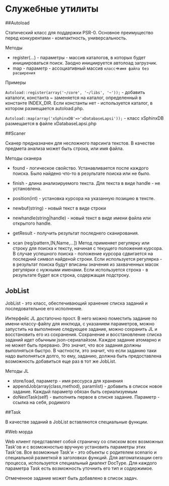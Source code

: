 # Служебные утилиты

##Autoload

Статический класс для поддержки PSR-0. Основное преимущество перед конкурентами - компактность, универсальность.

Методы

- register(...) - параметры - массив каталогов, в которых будет инициироваться поиск. Заодно инициируется автолоад загрузчик.
- map - параметр - ассоциативный массив `класс`=>`имя файла без расширения`

Примеры

`Autoload::register(array('~/core', '~/libs', '~'));` - добавить каталоги, константа ~ заменяется на каталог, определенный в константе INDEX_DIR. Если константы нет - используется каталог, в котором размещается autoload.php.

`Autoload::map(array('xSphinxDB'=>'xDatabaseLapsi'));` - класс xSphinxDB размещается в файле xDatabaseLapsi.php

##Scaner

Сканер предназначен для несложного парсинга текстов.
В качестве предмета анализа может быть строка, или имя файла.

Методы сканера

- found - логическое свойство. Устанавливается после каждого поиска. Было найдено что-то в результате поиска или не было.
- finish - длина анализируемого текста. Для текста в виде handle - не установлена.

- position(int) - установка курсора на указанную позицию в тексте.

- newbuf(string) - новый текст в виде строки

- newhandle(string|handle) - новый текст в виде имени файла или открытого handle.

- getResult - получить результат последнего сканирования.

- scan (reg/pattern,[N,Name,...])
Метод применяет регулярку или строку для поиска к тексту, начиная с текущего положения курсора. В случае успешного поиска - положение курсора сдвигается на последний символ найденой строки. Если используется регулярка - в результат поиска будут вписаны значения из захваченных масок регулярки с нужными именами. Если используется строка - в результате будет вся строка, содержащая подстроку.

## JobList

JobList - это класс, обеспечивающий хранение списка заданий и последовательное его исполнение.

Интерфейс JL достаточно прост. В него можно поместить задание по имени-классу-файлу для инклюда, с указанием параметров,
можно запустить на выполнение следующее задание, можно сохранить JL и восстановить его из сохранения.
Сохранение и восстановление списка заданий идет обычным json-сериалайзом.
Каждое задание атомарно и не может быть прервано. Это значит, что все задания должны выполняться быстро.
В частности, это значит, что если заданию таки надо выполняться долго,
то ему, заданию, должна быть предоставлена возможность добавиться еще раз в тот же JobList.

Методы JL

- store/load, параметр - имя рессурса для хранения
- appendJob(array(class,method), paramlist) - добавить в список новое задание. Каждый параметр обязан быть сериализуемым
- doNextTask(self) - выполнить первое в списке задание. Параметр - ссылка на себя, родимого

##Task

В качестве заданий в JobList вставляются специальные функции.


#Web морда

Web клиент представляет собой страничку со списком всех возможных Task'ов и с возможностью вручную
установить параметры этих Task'ов. Все возможные Task'и - это объекты с родителем scenario и специальной разметкой в заголовках функций.
Для автоматизации сего процесса, используется специальный диалект
DocType. Для каждого параметра Task есть возможность уточнить его тип и содержимое.

Отмеченное задание может быть добавлено в список задач.

